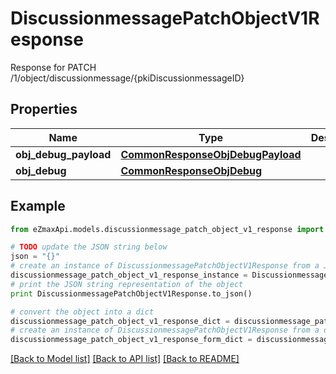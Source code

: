 # DiscussionmessagePatchObjectV1Response

Response for PATCH /1/object/discussionmessage/{pkiDiscussionmessageID}

## Properties

Name | Type | Description | Notes
------------ | ------------- | ------------- | -------------
**obj_debug_payload** | [**CommonResponseObjDebugPayload**](CommonResponseObjDebugPayload.md) |  | 
**obj_debug** | [**CommonResponseObjDebug**](CommonResponseObjDebug.md) |  | [optional] 

## Example

```python
from eZmaxApi.models.discussionmessage_patch_object_v1_response import DiscussionmessagePatchObjectV1Response

# TODO update the JSON string below
json = "{}"
# create an instance of DiscussionmessagePatchObjectV1Response from a JSON string
discussionmessage_patch_object_v1_response_instance = DiscussionmessagePatchObjectV1Response.from_json(json)
# print the JSON string representation of the object
print DiscussionmessagePatchObjectV1Response.to_json()

# convert the object into a dict
discussionmessage_patch_object_v1_response_dict = discussionmessage_patch_object_v1_response_instance.to_dict()
# create an instance of DiscussionmessagePatchObjectV1Response from a dict
discussionmessage_patch_object_v1_response_form_dict = discussionmessage_patch_object_v1_response.from_dict(discussionmessage_patch_object_v1_response_dict)
```
[[Back to Model list]](../README.md#documentation-for-models) [[Back to API list]](../README.md#documentation-for-api-endpoints) [[Back to README]](../README.md)


